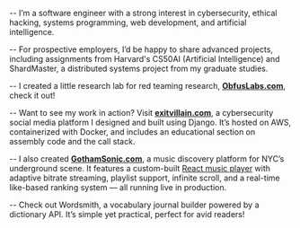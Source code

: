 -- I’m a software engineer with a strong interest in cybersecurity, ethical hacking, systems programming, web development, and artificial intelligence.

-- For prospective employers, I’d be happy to share advanced projects, including assignments from Harvard's CS50AI (Artificial Intelligence) and ShardMaster, a distributed systems project from my graduate studies.

-- I created a little research lab for red teaming research,  [**ObfusLabs.com**](https://ObfusLabs.com), check it out!  

-- Want to see my work in action? Visit [**exitvillain.com**](https://exitvillain.com), a cybersecurity social media platform I designed and built using Django. It’s hosted on AWS, containerized with Docker, and includes an educational section on assembly code and the call stack.

-- I also created [**GothamSonic.com**](https://gothamsonic.com), a music discovery platform for NYC’s underground scene. It features a custom-built [React music player](https://github.com/exitvillain/gothamsonic-player) with adaptive bitrate streaming, playlist support, infinite scroll, and a real-time like-based ranking system — all running live in production.

-- Check out Wordsmith, a vocabulary journal builder powered by a dictionary API. It’s simple yet practical, perfect for avid readers!


<!--
**exitvillain/exitvillain** is a ✨ _special_ ✨ repository because its `README.md` (this file) appears on your GitHub profile.

Here are some ideas to get you started:

- 👻⠀Hi! I'm @exitvillain
- 🧑🏻‍💻 I’m a cyber security engineer , ethical hacker, and software developer
     who wants to write his own exploits instead of running someone else's 
- 😈 I'm interested in building hacker tools, writing exploits, and reverse engineering
- 🤖 I also enjoy systems programming and writing web applications. After all To attack a system,
     you should a bit of experience building them, in my opinion.
- 🔒 You might find a few miscelaneous projects posted here as well

-->
